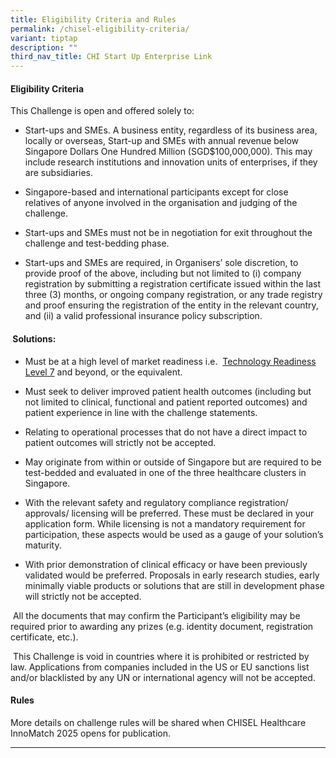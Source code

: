 ```yaml
---
title: Eligibility Criteria and Rules
permalink: /chisel-eligibility-criteria/
variant: tiptap
description: ""
third_nav_title: CHI Start Up Enterprise Link
---
```

<h4>Eligibility Criteria</h4>
<p>This Challenge is open and offered solely to:</p>
<ul data-tight="true" class="tight">
<li>
<p>Start-ups and SMEs. A business entity, regardless of its business area,
locally or overseas, Start-up and SMEs with annual revenue below Singapore
Dollars One Hundred Million (SGD$100,000,000). This may include research
institutions and innovation units of enterprises, if they are subsidiaries.</p>
</li>
<li>
<p>Singapore-based and international participants except for close relatives
of anyone involved in the organisation and judging of the challenge.</p>
</li>
<li>
<p>Start-ups and SMEs must not be in negotiation for exit throughout the
challenge and test-bedding phase.</p>
</li>
<li>
<p>Start-ups and SMEs are required, in Organisers’ sole discretion, to provide
proof of the above, including but not limited to (i) company registration
by submitting a registration certificate issued within the last three (3)
months, or ongoing company registration, or any trade registry and proof
ensuring the registration of the entity in the relevant country, and (ii)
a valid professional insurance policy subscription.</p>
</li>
</ul>
<h4>&nbsp;Solutions:</h4>
<ul data-tight="true" class="tight">
<li>
<p>Must be at a high level of market readiness i.e.&nbsp;&nbsp;<a href="https://www.ipi-singapore.org/technology-readiness-more-help" rel="noopener noreferrer nofollow" target="_blank">Technology Readiness Level 7</a> and
beyond, or the equivalent.</p>
</li>
<li>
<p>Must seek to deliver improved patient health outcomes (including but not
limited to clinical, functional and patient reported outcomes) and patient
experience in line with the challenge statements.</p>
</li>
<li>
<p>Relating to operational processes that do not have a direct impact to
patient outcomes will strictly not be accepted.</p>
</li>
<li>
<p>May originate from within or outside of Singapore but are required to
be test-bedded and evaluated in one of the three healthcare clusters in
Singapore.</p>
</li>
<li>
<p>With the relevant safety and regulatory compliance registration/ approvals/
licensing will be preferred. These must be declared in your application
form. While licensing is not a mandatory requirement for participation,
these aspects would be used as a gauge of your solution’s maturity.</p>
</li>
<li>
<p>With prior demonstration of clinical efficacy or have been previously
validated would be preferred. Proposals in early research studies, early
minimally viable products or solutions that are still in development phase
will strictly not be accepted.</p>
</li>
</ul>
<p>&nbsp;All the documents that may confirm the Participant’s eligibility
may be required prior to awarding any prizes (e.g. identity document, registration
certificate, etc.).</p>
<p>&nbsp;This Challenge is void in countries where it is prohibited or restricted
by law. Applications from companies included in the US or EU sanctions
list and/or blacklisted by any UN or international agency will not be accepted.</p>
<h4>Rules</h4>
<p>More details on challenge rules will be shared when CHISEL Healthcare
InnoMatch 2025 opens for publication.</p>
<hr>
<p></p>
<p></p>
<p></p>